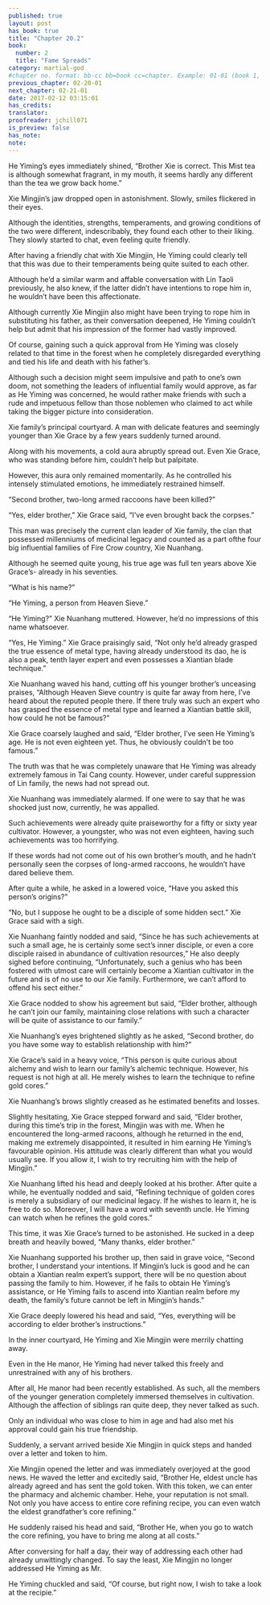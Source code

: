 ```yaml
---
published: true
layout: post
has_book: true
title: "Chapter 20.2"
book:
  number: 2
  title: "Fame Spreads"
category: martial-god
#chapter no. format: bb-cc bb=book cc=chapter. Example: 01-01 (book 1, chapter 1)
previous_chapter: 02-20-01
next_chapter: 02-21-01
date: 2017-02-12 03:15:01 
has_credits:
translator:
proofreader: jchill071
is_preview: false
has_note: 
note: 
---
```

He Yiming’s eyes immediately shined, “Brother Xie is correct. This Mist tea is although somewhat fragrant, in my mouth, it seems hardly any different than the tea we grow back home.”

Xie Mingjin’s jaw dropped open in astonishment. Slowly, smiles flickered in their eyes.

Although the identities, strengths, temperaments, and growing conditions of the two were different, indescribably, they found each other to their liking. They slowly started to chat, even feeling quite friendly.

After having a friendly chat with Xie Mingjin, He Yiming could clearly tell that this was due to their temperaments being quite suited to each other.
<!--more-->
Although he’d a similar warm and affable conversation with Lin Taoli previously, he also knew, if the latter didn’t have intentions to rope him in, he wouldn’t have been this affectionate.

Although currently Xie Mingjin also might have been trying to rope him in substituting his father, as their conversation deepened, He Yiming couldn’t help but admit that his impression of the former had vastly improved.

Of course, gaining such a quick approval from He Yiming was closely related to that time in the forest when he completely disregarded everything and tied his life and death with his father’s.

Although such a decision might seem impulsive and path to one’s own doom, not something the leaders of influential family would approve, as far as He Yiming was concerned, he would rather make friends with such a rude and impetuous fellow than those noblemen who claimed to act while taking the bigger picture into consideration.

Xie family’s principal courtyard. A man with delicate features and seemingly younger than Xie Grace by a few years suddenly turned around.

Along with his movements, a cold aura abruptly spread out. Even Xie Grace, who was standing before him, couldn’t help but palpitate.

However, this aura only remained momentarily. As he controlled his intensely stimulated emotions, he immediately restrained himself.

“Second brother, two-long armed raccoons have been killed?”

“Yes, elder brother,” Xie Grace said, “I’ve even brought back the corpses.”

This man was precisely the current clan leader of Xie family, the clan that possessed millenniums of medicinal legacy and counted as a part ofthe four big influential families of Fire Crow country, Xie Nuanhang.

Although he seemed quite young, his true age was full ten years above Xie Grace’s- already in his seventies.

“What is his name?”

“He Yiming, a person from Heaven Sieve.”

“He Yiming?”  Xie Nuanhang muttered. However, he’d no impressions of this name whatsoever.

“Yes, He Yiming.” Xie Grace praisingly said, “Not only he’d already grasped the true essence of metal type, having already understood its dao, he is also a peak, tenth layer expert and even possesses a Xiantian blade technique.”

Xie Nuanhang waved his hand, cutting off his younger brother’s unceasing praises, “Although Heaven Sieve country is quite far away from here, I’ve heard about the reputed people there. If there truly was such an expert who has grasped the essence of metal type and learned a Xiantian battle skill, how could he not be famous?”

Xie Grace coarsely laughed and said, “Elder brother, I’ve seen He Yiming’s age. He is not even eighteen yet. Thus, he obviously couldn’t be too famous.”

The truth was that he was completely unaware that He Yiming was already extremely famous in Tai Cang county. However, under careful suppression of Lin family, the news had not spread out.

Xie Nuanhang was immediately alarmed. If one were to say that he was shocked just now, currently, he was appalled.

Such achievements were already quite praiseworthy for a fifty or sixty year cultivator. However, a youngster, who was not even eighteen, having such achievements was too horrifying.

If these words had not come out of his own brother’s mouth, and he hadn’t personally seen the corpses of long-armed raccoons, he wouldn’t have dared believe them.

After quite a while, he asked in a lowered voice, “Have you asked this person’s origins?”

“No, but I suppose he ought to be a disciple of some hidden sect.” Xie Grace said with a sigh.

Xie Nuanhang faintly nodded and said, “Since he has such achievements at such a small age, he is certainly some sect’s inner disciple, or even a core disciple raised in abundance of cultivation resources,” He also deeply sighed before continuing, “Unfortunately, such a genius who has been fostered with utmost care will certainly become a Xiantian cultivator in the future and is of no use to our Xie family. Furthermore, we can’t afford to offend his sect either.”

Xie Grace nodded to show his agreement but said, “Elder brother, although he can’t join our family, maintaining close relations with such a character will be quite of assistance to our family.”

Xie Nuanhang’s eyes brightened slightly as he asked, “Second brother, do you have some way to establish relationship with him?”

Xie Grace’s said in a heavy voice, “This person is quite curious about alchemy and wish to learn our family’s alchemic technique. However, his request is not high at all. He merely wishes to learn the technique to refine gold cores.”

Xie Nuanhang’s brows slightly creased as he estimated benefits and losses.

Slightly hesitating, Xie Grace stepped forward and said, “Elder brother, during this time’s trip in the forest, Mingjin was with me. When he encountered the long-armed racoons, although he returned in the end, making me extremely disappointed, it resulted in him earning He Yiming’s favourable opinion. His attitude was clearly different than what you would usually see. If you allow it, I wish to try recruiting him with the help of Mingjin.”

Xie Nuanhang lifted his head and deeply looked at his brother. After quite a while, he eventually nodded and said, “Refining technique of golden cores is merely a subsidiary of our medicinal legacy. If he wishes to learn it, he is free to do so. Moreover, I will have a word with seventh uncle. He Yiming can watch when he refines the gold cores.”

This time, it was Xie Grace’s turned to be astonished. He sucked in a deep breath and heavily bowed, “Many thanks, elder brother.”

Xie Nuanhang supported his brother up, then said in grave voice, “Second brother, I understand your intentions. If Mingjin’s luck is good and he can obtain a Xiantian realm expert’s support, there will be no question about passing the family to him. However, if he fails to obtain He Yiming’s assistance, or He Yiming fails to ascend into Xiantian realm before my death, the family’s future cannot be left in Mingjin’s hands.”

Xie Grace deeply lowered his head and said, “Yes, everything will be according to elder brother’s instructions.”

In the inner courtyard, He Yiming and Xie Mingjin were merrily chatting away.

Even in the He manor, He Yiming had never talked this freely and unrestrained with any of his brothers.

After all, He manor had been recently established. As such, all the members of the younger generation completely immersed themselves in cultivation. Although the affection of siblings ran quite deep, they never talked as such.

Only an individual who was close to him in age and had also met his approval could gain his true friendship.

Suddenly, a servant arrived beside Xie Mingjin in quick steps and handed over a letter and token to him.

Xie Mingjin opened the letter and was immediately overjoyed at the good news. He waved the letter and excitedly said, “Brother He, eldest uncle has already agreed and has sent the gold token. With this token, we can enter the pharmacy and alchemic chamber. Hehe, your reputation is not small. Not only you have access to entire core refining recipe, you can even watch the eldest grandfather’s core refining.”

He suddenly raised his head and said, “Brother He, when you go to watch the core refining, you have to bring me along at all costs.”

After conversing for half a day, their way of addressing each other had already unwittingly changed. To say the least, Xie Mingjin no longer addressed He Yiming as Mr. 

He Yiming chuckled and said, “Of course, but right now, I wish to take a look at the recipie.” 

